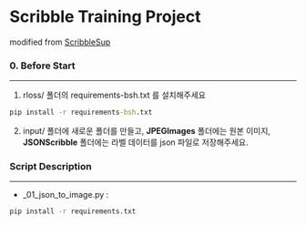Scribble Training Project 
==============================

modified from [ScribbleSup](https://github.com/meng-tang/rloss)



### 0. Before Start
----------

1. rloss/ 폴더의 requirements-bsh.txt 를 설치해주세요 

```cmd
pip install -r requirements-bsh.txt
```

2. input/ 폴더에 새로운 폴더를 만들고, **JPEGImages** 폴더에는 원본 이미지, **JSONScribble** 폴더에는 라벨 데이터를 json 파일로 저장해주세요.

### Script Description
-----

* _01_json_to_image.py :

```cmd
pip install -r requirements.txt
```

